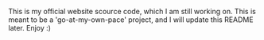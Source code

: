 This is my official website scource code, which I am still working on. This is meant to be a 'go-at-my-own-pace' project, and I will update this README later. Enjoy :)
